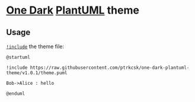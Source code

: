 # [One Dark](https://github.com/atom/atom/tree/v1.53.0/packages/one-dark-ui) [PlantUML](https://plantuml.com) theme

## Usage

[`!include`](https://plantuml.com/preprocessing#393335a6fd28a804) the theme file:

```puml
@startuml

!include https://raw.githubusercontent.com/ptrkcsk/one-dark-plantuml-theme/v1.0.1/theme.puml

Bob->Alice : hello

@enduml
```
